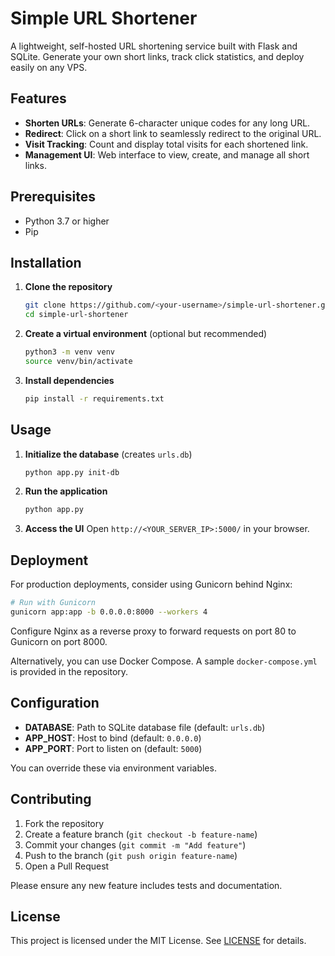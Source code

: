 # Simple URL Shortener

A lightweight, self-hosted URL shortening service built with Flask and SQLite. Generate your own short links, track click statistics, and deploy easily on any VPS.

## Features

- **Shorten URLs**: Generate 6-character unique codes for any long URL.
- **Redirect**: Click on a short link to seamlessly redirect to the original URL.
- **Visit Tracking**: Count and display total visits for each shortened link.
- **Management UI**: Web interface to view, create, and manage all short links.

## Prerequisites

- Python 3.7 or higher
- Pip

## Installation

1. **Clone the repository**
   ```bash
   git clone https://github.com/<your-username>/simple-url-shortener.git
   cd simple-url-shortener
   ```
2. **Create a virtual environment** (optional but recommended)
   ```bash
   python3 -m venv venv
   source venv/bin/activate
   ```
3. **Install dependencies**
   ```bash
   pip install -r requirements.txt
   ```

## Usage

1. **Initialize the database** (creates `urls.db`)
   ```bash
   python app.py init-db
   ```
2. **Run the application**
   ```bash
   python app.py
   ```
3. **Access the UI** Open `http://<YOUR_SERVER_IP>:5000/` in your browser.

## Deployment

For production deployments, consider using Gunicorn behind Nginx:

```bash
# Run with Gunicorn
gunicorn app:app -b 0.0.0.0:8000 --workers 4
```

Configure Nginx as a reverse proxy to forward requests on port 80 to Gunicorn on port 8000.

Alternatively, you can use Docker Compose. A sample `docker-compose.yml` is provided in the repository.

## Configuration

- **DATABASE**: Path to SQLite database file (default: `urls.db`)
- **APP\_HOST**: Host to bind (default: `0.0.0.0`)
- **APP\_PORT**: Port to listen on (default: `5000`)

You can override these via environment variables.

## Contributing

1. Fork the repository
2. Create a feature branch (`git checkout -b feature-name`)
3. Commit your changes (`git commit -m "Add feature"`)
4. Push to the branch (`git push origin feature-name`)
5. Open a Pull Request

Please ensure any new feature includes tests and documentation.

## License

This project is licensed under the MIT License. See [LICENSE](LICENSE) for details.

